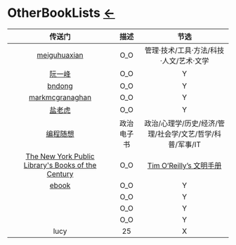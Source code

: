 # OtherBookLists  [←](index.md)

| 传送门 | 描述 | 节选 |
|:---:|:---:|:---:|
| [meiguhuaxian](https://www.cnblogs.com/meiguhuaxian/p/11641423.html) | O_O | 管理·技术/工具·方法/科技·人文/艺术·文学 |
| [阮一峰](https://github.com/ruanyf/reading-list#%E7%A7%91%E5%AD%A6) | O_O | Y |
| [bndong](https://www.cnblogs.com/bndong/p/10300036.html) | O_O | Y |
| [markmcgranaghan](https://markmcgranaghan.com/books) | O_O | Y |
| [盐老虎](https://salttiger.com/archives/) | O_O | Y |
| [编程随想](https://github.com/programthink/books) | 政治电子书 | 政治/心理学/历史/经济/管理/社会学/文艺/哲学/科普/军事/IT |
| [The New York Public Library's Books of the Century](https://www.nypl.org/voices/print-publications/books-of-the-century) | O_O | [Tim O’Reilly’s 文明手册](https://medium.com/the-long-now-foundation/tim-oreilly-s-book-list-for-the-manual-for-civilization-69598baf562f) |
| [ebook](https://www.cnblogs.com/yasepix/p/12431379.html) | O_O | Y |
| []() | O_O | Y |
| []() | O_O | Y |
| []() | O_O | Y |
| lucy | 25 | X |


